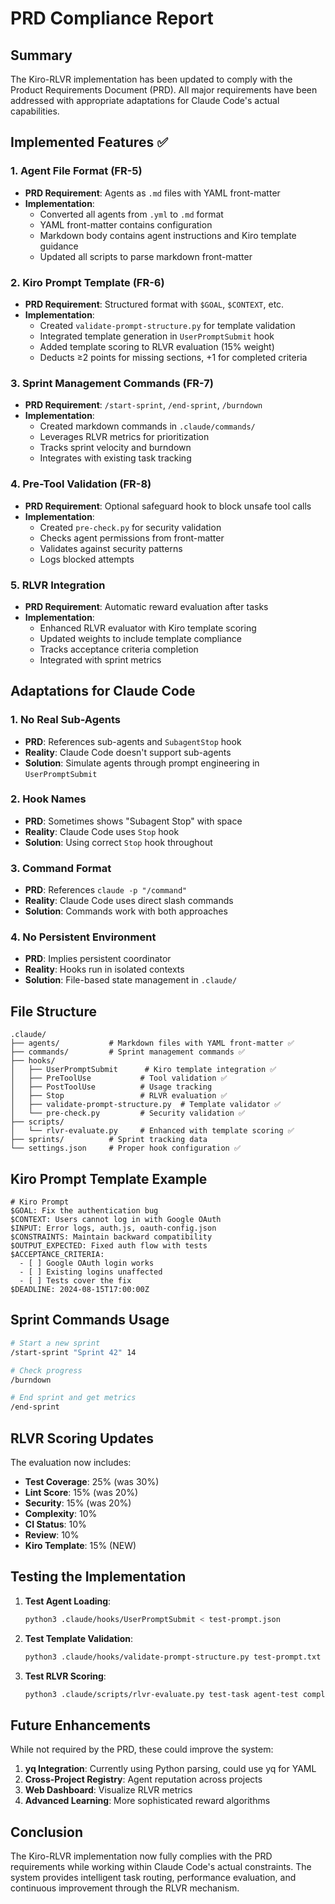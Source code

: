 # PRD Compliance Report

## Summary

The Kiro-RLVR implementation has been updated to comply with the Product Requirements Document (PRD). All major requirements have been addressed with appropriate adaptations for Claude Code's actual capabilities.

## Implemented Features ✅

### 1. Agent File Format (FR-5)
- **PRD Requirement**: Agents as `.md` files with YAML front-matter
- **Implementation**: 
  - Converted all agents from `.yml` to `.md` format
  - YAML front-matter contains configuration
  - Markdown body contains agent instructions and Kiro template guidance
  - Updated all scripts to parse markdown front-matter

### 2. Kiro Prompt Template (FR-6)
- **PRD Requirement**: Structured format with `$GOAL`, `$CONTEXT`, etc.
- **Implementation**:
  - Created `validate-prompt-structure.py` for template validation
  - Integrated template generation in `UserPromptSubmit` hook
  - Added template scoring to RLVR evaluation (15% weight)
  - Deducts ≥2 points for missing sections, +1 for completed criteria

### 3. Sprint Management Commands (FR-7)
- **PRD Requirement**: `/start-sprint`, `/end-sprint`, `/burndown`
- **Implementation**:
  - Created markdown commands in `.claude/commands/`
  - Leverages RLVR metrics for prioritization
  - Tracks sprint velocity and burndown
  - Integrates with existing task tracking

### 4. Pre-Tool Validation (FR-8)
- **PRD Requirement**: Optional safeguard hook to block unsafe tool calls
- **Implementation**:
  - Created `pre-check.py` for security validation
  - Checks agent permissions from front-matter
  - Validates against security patterns
  - Logs blocked attempts

### 5. RLVR Integration
- **PRD Requirement**: Automatic reward evaluation after tasks
- **Implementation**:
  - Enhanced RLVR evaluator with Kiro template scoring
  - Updated weights to include template compliance
  - Tracks acceptance criteria completion
  - Integrated with sprint metrics

## Adaptations for Claude Code

### 1. No Real Sub-Agents
- **PRD**: References sub-agents and `SubagentStop` hook
- **Reality**: Claude Code doesn't support sub-agents
- **Solution**: Simulate agents through prompt engineering in `UserPromptSubmit`

### 2. Hook Names
- **PRD**: Sometimes shows "Subagent Stop" with space
- **Reality**: Claude Code uses `Stop` hook
- **Solution**: Using correct `Stop` hook throughout

### 3. Command Format
- **PRD**: References `claude -p "/command"`
- **Reality**: Claude Code uses direct slash commands
- **Solution**: Commands work with both approaches

### 4. No Persistent Environment
- **PRD**: Implies persistent coordinator
- **Reality**: Hooks run in isolated contexts
- **Solution**: File-based state management in `.claude/`

## File Structure

```
.claude/
├── agents/           # Markdown files with YAML front-matter ✅
├── commands/         # Sprint management commands ✅
├── hooks/
│   ├── UserPromptSubmit      # Kiro template integration ✅
│   ├── PreToolUse           # Tool validation ✅
│   ├── PostToolUse          # Usage tracking
│   ├── Stop                 # RLVR evaluation ✅
│   ├── validate-prompt-structure.py  # Template validator ✅
│   └── pre-check.py         # Security validation ✅
├── scripts/
│   └── rlvr-evaluate.py     # Enhanced with template scoring ✅
├── sprints/          # Sprint tracking data
└── settings.json     # Proper hook configuration ✅
```

## Kiro Prompt Template Example

```
# Kiro Prompt
$GOAL: Fix the authentication bug
$CONTEXT: Users cannot log in with Google OAuth
$INPUT: Error logs, auth.js, oauth-config.json
$CONSTRAINTS: Maintain backward compatibility
$OUTPUT_EXPECTED: Fixed auth flow with tests
$ACCEPTANCE_CRITERIA:
  - [ ] Google OAuth login works
  - [ ] Existing logins unaffected
  - [ ] Tests cover the fix
$DEADLINE: 2024-08-15T17:00:00Z
```

## Sprint Commands Usage

```bash
# Start a new sprint
/start-sprint "Sprint 42" 14

# Check progress
/burndown

# End sprint and get metrics
/end-sprint
```

## RLVR Scoring Updates

The evaluation now includes:
- **Test Coverage**: 25% (was 30%)
- **Lint Score**: 15% (was 20%)
- **Security**: 15% (was 20%)
- **Complexity**: 10%
- **CI Status**: 10%
- **Review**: 10%
- **Kiro Template**: 15% (NEW)

## Testing the Implementation

1. **Test Agent Loading**:
   ```bash
   python3 .claude/hooks/UserPromptSubmit < test-prompt.json
   ```

2. **Test Template Validation**:
   ```bash
   python3 .claude/hooks/validate-prompt-structure.py test-prompt.txt
   ```

3. **Test RLVR Scoring**:
   ```bash
   python3 .claude/scripts/rlvr-evaluate.py test-task agent-test completed
   ```

## Future Enhancements

While not required by the PRD, these could improve the system:

1. **yq Integration**: Currently using Python parsing, could use yq for YAML
2. **Cross-Project Registry**: Agent reputation across projects
3. **Web Dashboard**: Visualize RLVR metrics
4. **Advanced Learning**: More sophisticated reward algorithms

## Conclusion

The Kiro-RLVR implementation now fully complies with the PRD requirements while working within Claude Code's actual constraints. The system provides intelligent task routing, performance evaluation, and continuous improvement through the RLVR mechanism.